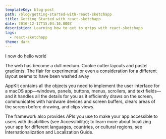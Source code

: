 ```yaml
---
templateKey: blog-post
path: /blog/getting-started-with-react-sketchapp
title: Getting Started with react-sketchapp
date: 2016-12-17T15:04:10.000Z
description: Learning how to get to grips with react-sketchapp
tags:
  - react-sketchapp
theme: dark
---
```


I now do hello world

The web has become a dull medium. Cookie cutter layouts and pastel gradients. The flair for experimental or even a consideration for a different layout seems to have been washed away

AppKit contains all the objects you need to implement the user interface for a macOS app—windows, panels, buttons, menus, scrollers, and text fields—and it handles all the details for you as it efficiently draws on the screen, communicates with hardware devices and screen buffers, clears areas of the screen before drawing, and clips views.

The framework also provides APIs you use to make your app accessible to users with disabilities (see Accessibility); to learn more about localizing your app for different languages, countries, or cultural regions, see Internationalization and Localization Guide.

<full-bleed-image  comptype="image" asset="/img/nyc-project-concepts.png"  inset caption="Early concept art"></full-bleed-image>


<full-bleed-image  comptype="image" asset="/img/nyc-project-concepts.png" ></full-bleed-image>



<full-bleed-image comptype="image" asset="/img/pressure-p.jpg" inset></full-bleed-image>

<full-bleed-video comptype="video" videosrc="/img/nyc.mp4" inset caption="video art"></full-bleed-video>

